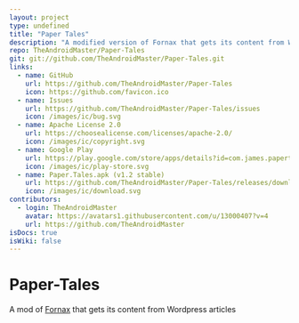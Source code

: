 ```yaml
---
layout: project
type: undefined
title: "Paper Tales"
description: "A modified version of Fornax that gets its content from Wordpress articles."
repo: TheAndroidMaster/Paper-Tales
git: git://github.com/TheAndroidMaster/Paper-Tales.git
links:
  - name: GitHub
    url: https://github.com/TheAndroidMaster/Paper-Tales
    icon: https://github.com/favicon.ico
  - name: Issues
    url: https://github.com/TheAndroidMaster/Paper-Tales/issues
    icon: /images/ic/bug.svg
  - name: Apache License 2.0
    url: https://choosealicense.com/licenses/apache-2.0/
    icon: /images/ic/copyright.svg
  - name: Google Play
    url: https://play.google.com/store/apps/details?id=com.james.papertales
    icon: /images/ic/play-store.svg
  - name: Paper.Tales.apk (v1.2 stable)
    url: https://github.com/TheAndroidMaster/Paper-Tales/releases/download/v1.2/Paper.Tales.apk
    icon: /images/ic/download.svg
contributors:
  - login: TheAndroidMaster
    avatar: https://avatars1.githubusercontent.com/u/13000407?v=4
    url: https://github.com/TheAndroidMaster
isDocs: true
isWiki: false
---
```


# Paper-Tales
A mod of [Fornax](https://github.com/TheAndroidMaster/Wallpapers) that gets its content from Wordpress articles
